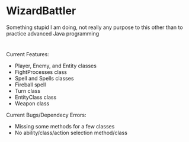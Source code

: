 # WizardBattler
Something stupid I am doing, not really any purpose to this other than to practice advanced Java programming

# 
Current Features:
- Player, Enemy, and Entity classes
- FightProcesses class
- Spell and Spells classes
- Fireball spell
- Turn class
- EntityClass class
- Weapon class

Current Bugs/Dependecy Errors:
- Missing some methods for a few classes
- No ability/class/action selection method/class
